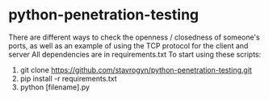 # python-penetration-testing
There are different ways to check the openness / closedness of someone's ports, as well as an example of using the TCP protocol for the client and server
All dependencies are in requirements.txt
To start using these scripts:

1. git clone https://github.com/stavrogyn/python-penetration-testing.git
2. pip install -r requirements.txt
3. python [filename].py
